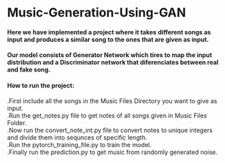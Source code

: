 # Music-Generation-Using-GAN
<h4>Here we have implemented a project where it takes different songs as input and produces a similar song to the ones that are given as input.</h4>
<h4>Our model consists of Generator Network which tires to map the input distribution and a Discriminator network that diferenciates between real and fake song.</h4>
<h4>How to run the project:</h4>
.First include all the songs in the Music Files Directory you want to give as input.<br>
.Run the get_notes.py file to get notes of all songs given in Music Files Folder.<br>
.Now run the convert_note_int.py file to convert notes to unique integers and divide them into sequnces of specific length.<br>
.Run the pytorch_training_file.py to train the model.<br>
.Finally run the prediction.py to get music from randomly generated noise.<br>

